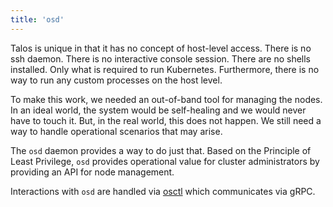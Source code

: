 ```yaml
---
title: 'osd'
---
```


Talos is unique in that it has no concept of host-level access.
There is no ssh daemon.
There is no interactive console session.
There are no shells installed.
Only what is required to run Kubernetes.
Furthermore, there is no way to run any custom processes on the host level.

To make this work, we needed an out-of-band tool for managing the nodes.
In an ideal world, the system would be self-healing and we would never have to touch it.
But, in the real world, this does not happen.
We still need a way to handle operational scenarios that may arise.

The `osd` daemon provides a way to do just that.
Based on the Principle of Least Privilege, `osd` provides operational value for cluster administrators by providing an API for node management.

Interactions with `osd` are handled via [osctl](/docs/components/osctl) which communicates via gRPC.
